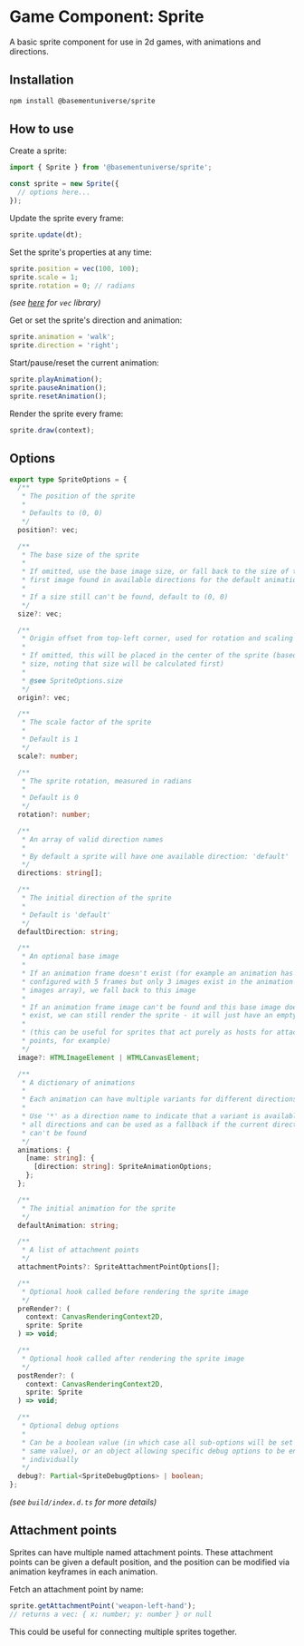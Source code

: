 # Game Component: Sprite

A basic sprite component for use in 2d games, with animations and directions.

## Installation

```bash
npm install @basementuniverse/sprite
```

## How to use

Create a sprite:

```ts
import { Sprite } from '@basementuniverse/sprite';

const sprite = new Sprite({
  // options here...
});
```

Update the sprite every frame:

```ts
sprite.update(dt);
```

Set the sprite's properties at any time:

```ts
sprite.position = vec(100, 100);
sprite.scale = 1;
sprite.rotation = 0; // radians
```

_(see [here](https://www.npmjs.com/package/@basementuniverse/vec) for `vec` library)_

Get or set the sprite's direction and animation:

```ts
sprite.animation = 'walk';
sprite.direction = 'right';
```

Start/pause/reset the current animation:

```ts
sprite.playAnimation();
sprite.pauseAnimation();
sprite.resetAnimation();
```

Render the sprite every frame:

```ts
sprite.draw(context);
```

## Options

```ts
export type SpriteOptions = {
  /**
   * The position of the sprite
   *
   * Defaults to (0, 0)
   */
  position?: vec;

  /**
   * The base size of the sprite
   *
   * If omitted, use the base image size, or fall back to the size of the
   * first image found in available directions for the default animation
   *
   * If a size still can't be found, default to (0, 0)
   */
  size?: vec;

  /**
   * Origin offset from top-left corner, used for rotation and scaling
   *
   * If omitted, this will be placed in the center of the sprite (based on
   * size, noting that size will be calculated first)
   *
   * @see SpriteOptions.size
   */
  origin?: vec;

  /**
   * The scale factor of the sprite
   *
   * Default is 1
   */
  scale?: number;

  /**
   * The sprite rotation, measured in radians
   *
   * Default is 0
   */
  rotation?: number;

  /**
   * An array of valid direction names
   *
   * By default a sprite will have one available direction: 'default'
   */
  directions: string[];

  /**
   * The initial direction of the sprite
   *
   * Default is 'default'
   */
  defaultDirection: string;

  /**
   * An optional base image
   *
   * If an animation frame doesn't exist (for example an animation has been
   * configured with 5 frames but only 3 images exist in the animation's
   * images array), we fall back to this image
   *
   * If an animation frame image can't be found and this base image doesn't
   * exist, we can still render the sprite - it will just have an empty image
   *
   * (this can be useful for sprites that act purely as hosts for attachment
   * points, for example)
   */
  image?: HTMLImageElement | HTMLCanvasElement;

  /**
   * A dictionary of animations
   *
   * Each animation can have multiple variants for different directions
   *
   * Use '*' as a direction name to indicate that a variant is available for
   * all directions and can be used as a fallback if the current direction
   * can't be found
   */
  animations: {
    [name: string]: {
      [direction: string]: SpriteAnimationOptions;
    };
  };

  /**
   * The initial animation for the sprite
   */
  defaultAnimation: string;

  /**
   * A list of attachment points
   */
  attachmentPoints?: SpriteAttachmentPointOptions[];

  /**
   * Optional hook called before rendering the sprite image
   */
  preRender?: (
    context: CanvasRenderingContext2D,
    sprite: Sprite
  ) => void;

  /**
   * Optional hook called after rendering the sprite image
   */
  postRender?: (
    context: CanvasRenderingContext2D,
    sprite: Sprite
  ) => void;

  /**
   * Optional debug options
   *
   * Can be a boolean value (in which case all sub-options will be set to the
   * same value), or an object allowing specific debug options to be enabled
   * individually
   */
  debug?: Partial<SpriteDebugOptions> | boolean;
};
```

_(see `build/index.d.ts` for more details)_

## Attachment points

Sprites can have multiple named attachment points. These attachment points can be given a default position, and the position can be modified via animation keyframes in each animation.

Fetch an attachment point by name:

```ts
sprite.getAttachmentPoint('weapon-left-hand');
// returns a vec: { x: number; y: number } or null
```

This could be useful for connecting multiple sprites together.
